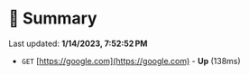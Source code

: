 # 📖 Summary
Last updated: **1/14/2023, 7:52:52 PM**

- `GET` [https://google.com](https://google.com) - **Up** (138ms)
